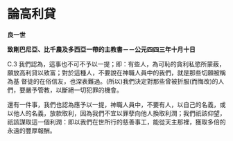 # 論高利貸


**良一世**

**致剛巴尼亞、比千農及多西亞一帶的主教書－－公元四四三年十月十日**





C.3 
我們認為，這事也不可不予以一提；即：有些人，為可恥的貪利私慾所蒙蔽，願放高利貸以致富；對於這種人，不要說在神職人員中的我們，就是那些切願被稱為基
督徒的在俗信友，也深表難過。(所以)我們決定對那些曾被折服(而悔改)的人們，要嚴予管教，以斷絕一切犯罪的機會。

還有一件事，我們也認為應予以一提，神職人員中，不要有人，以自己的名義，或以他人的名義，放款取利，因為我們不宜以罪孽向他人換取利潤；我們祇該仰望，祇該謀取這一個利潤：即以我們在世所行的慈善事工，能從天主那裡，獲取多倍的永遠的豐厚報酬。

